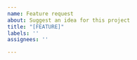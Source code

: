 ```yaml
---
name: Feature request
about: Suggest an idea for this project
title: "[FEATURE]"
labels: ''
assignees: ''

---
```


<!-- Describe the feature request -->
